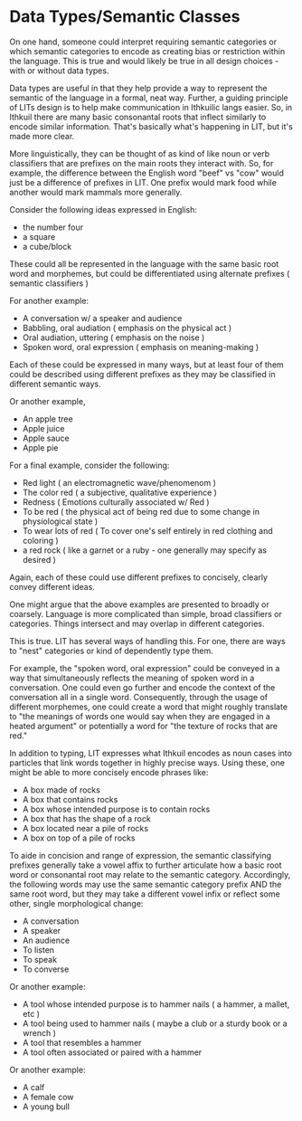 # Data Types/Semantic Classes
On one hand, someone could interpret requiring semantic categories or which semantic categories to encode as creating bias or restriction within the language. This is true and would likely be true in all design choices - with or without data types.

Data types are useful in that they help provide a way to represent the semantic of the language in a formal, neat way. Further, a guiding principle of LITs design is to help make communication in Ithkuilic  langs easier. So, in Ithkuil there are many basic consonantal roots that inflect similarly to encode similar information. That's basically what's happening in LIT, but it's made more clear.

More linguistically, they can be thought of as kind of like noun or verb classifiers that are prefixes on the main roots they interact with. So, for example, the difference between the English word "beef" vs "cow" would just be a difference of prefixes in LIT. One prefix would mark food while another would mark mammals more generally.

Consider the following ideas expressed in English:
- the number four
- a square
- a cube/block

These could all be represented in the language with the same basic root word and morphemes, but could be differentiated using alternate prefixes ( semantic classifiers )

For another example:
- A conversation w/ a speaker and audience
- Babbling, oral audiation ( emphasis on the physical act )
- Oral audiation, uttering ( emphasis on the noise )
- Spoken word, oral expression ( emphasis on meaning-making )

Each of these could be expressed in many ways, but at least four of them could be described using different prefixes as they may be classified in different semantic ways.

Or another example,
- An apple tree
- Apple juice
- Apple sauce
- Apple pie

For a final example, consider the following:
- Red light ( an electromagnetic wave/phenomenom )
- The color red ( a subjective, qualitative experience )
- Redness ( Emotions culturally associated w/ Red )
- To be red ( the physical act of being red due to some change in physiological state )
- To wear lots of red ( To cover one's self entirely in red clothing and coloring )
- a red rock ( like a garnet or a ruby - one generally may specify as desired )

Again, each of these could use different prefixes to concisely, clearly convey different ideas.

One might argue that the above examples are presented to broadly or coarsely.
Language is more complicated than simple, broad classifiers or categories.
Things intersect and may overlap in different categories.

This is true. LIT has several ways of handling this.
For one, there are ways to "nest" categories or kind of dependently type them.

For example, the "spoken word, oral expression" could be conveyed in a way that simultaneously reflects the meaning of spoken word in a conversation. One could even go further and encode the context of the conversation all in a single word. Consequently, through the usage of different morphemes, one could create a word that might roughly translate to "the meanings of words one would say when they are engaged in a heated argument" or potentially a word for "the texture of rocks that are red."

In addition to typing, LIT expresses what Ithkuil encodes as noun cases into particles that link words together in highly precise ways. Using these, one might be able to more concisely encode phrases like:
- A box made of rocks
- A box that contains rocks
- A box whose intended purpose is to contain rocks
- A box that has the shape of a rock
- A box located near a pile of rocks
- A box on top of a pile of rocks

To aide in concision and range of expression, the semantic classifying prefixes generally take a vowel affix to further articulate how a basic root word or consonantal root may relate to the semantic category. Accordingly, the following words may use the same semantic category prefix AND the same root word, but they may take a different vowel infix or reflect some other, single morphological change:
- A conversation
- A speaker
- An audience
- To listen
- To speak
- To converse

Or another example:
- A tool whose intended purpose is to hammer nails ( a hammer, a mallet, etc )
- A tool being used to hammer nails ( maybe a club or a sturdy book or a wrench )
- A tool that resembles a hammer
- A tool often associated or paired with a hammer

Or another example:
- A calf
- A female cow
- A young bull
